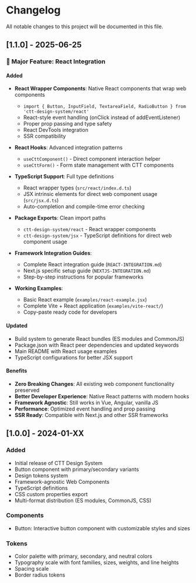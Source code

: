 # Changelog

All notable changes to this project will be documented in this file.

## [1.1.0] - 2025-06-25

### 🎉 Major Feature: React Integration

#### Added
- **React Wrapper Components**: Native React components that wrap web components
  - `import { Button, InputField, TextareaField, RadioButton } from 'ctt-design-system/react'`
  - React-style event handling (onClick instead of addEventListener)
  - Proper prop passing and type safety
  - React DevTools integration
  - SSR compatibility

- **React Hooks**: Advanced integration patterns
  - `useCttComponent()` - Direct component interaction helper
  - `useCttForm()` - Form state management with CTT components

- **TypeScript Support**: Full type definitions
  - React wrapper types (`src/react/index.d.ts`)
  - JSX intrinsic elements for direct web component usage (`src/jsx.d.ts`)
  - Auto-completion and compile-time error checking

- **Package Exports**: Clean import paths
  - `ctt-design-system/react` - React wrapper components
  - `ctt-design-system/jsx` - TypeScript definitions for direct web component usage

- **Framework Integration Guides**:
  - Complete React integration guide (`REACT-INTEGRATION.md`)
  - Next.js specific setup guide (`NEXTJS-INTEGRATION.md`)
  - Step-by-step instructions for popular frameworks

- **Working Examples**:
  - Basic React example (`examples/react-example.jsx`)
  - Complete Vite + React application (`examples/vite-react/`)
  - Copy-paste ready code for developers

#### Updated
- Build system to generate React bundles (ES modules and CommonJS)
- Package.json with React peer dependencies and updated keywords
- Main README with React usage examples
- TypeScript configurations for better JSX support

#### Benefits
- **Zero Breaking Changes**: All existing web component functionality preserved
- **Better Developer Experience**: Native React patterns with modern hooks
- **Framework Agnostic**: Still works in Vue, Angular, vanilla JS
- **Performance**: Optimized event handling and prop passing
- **SSR Ready**: Compatible with Next.js and other SSR frameworks

## [1.0.0] - 2024-01-XX

### Added
- Initial release of CTT Design System
- Button component with primary/secondary variants
- Design tokens system
- Framework-agnostic Web Components
- TypeScript definitions
- CSS custom properties export
- Multi-format distribution (ES modules, CommonJS, CSS)

### Components
- Button: Interactive button component with customizable styles and sizes

### Tokens
- Color palette with primary, secondary, and neutral colors
- Typography scale with font families, sizes, weights, and line heights
- Spacing scale
- Border radius tokens